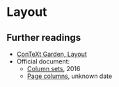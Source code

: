 # Layout


## Further readings

- [ConTeXt Garden, Layout][3]
- Official document:
  - [Column sets][1], 2016
  - [Page columns][2], unknown date

[1]: http://www.pragma-ade.com/general/manuals/columnsets.pdf
[2]: http://www.pragma-ade.com/general/manuals/pagecolumns.pdf
[3]: https://wiki.contextgarden.net/Layout
